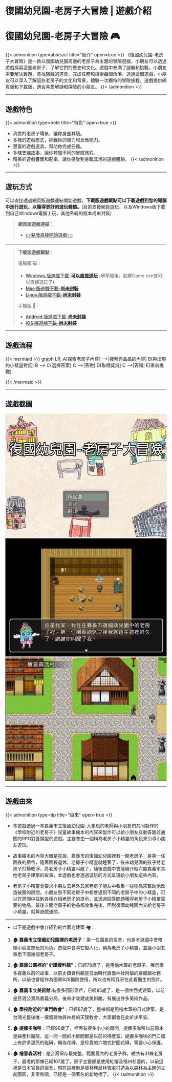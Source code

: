 # 復國幼兒園-老房子大冒險 | 遊戲介紹


<!-- {{< figure src="featured-image.png" alt="復國幼兒園-老房子大冒險" caption="復國幼兒園-老房子大冒險" >}} -->

# 復國幼兒園-老房子大冒險 :video_game:

{{< admonition type=abstract title="簡介" open=true >}}
《復國幼兒園-老房子大冒險》是一款以復國幼兒園周邊的老房子為主題的冒險遊戲，小朋友可以透過遊戲探索這些老房子，了解它們的歷史和文化。遊戲中充滿了謎題和挑戰，小朋友需要解決難題、尋找隱藏的道具、完成任務和探索每個角落。透過這個遊戲，小朋友可以深入了解這些老房子的文化和背景，體驗一次獨特的冒險旅程。遊戲提供網頁版和下載版，適合喜愛解謎和探險的小朋友。
{{< /admonition >}}


---

## 遊戲特色

{{< admonition type=note title="特色" open=true >}}
- 真實的老房子場景，讓你身歷其境。
- 多樣的遊戲模式，挑戰你的智力和反應能力。
- 豐富的遊戲道具，幫助你完成任務。
- 多條支線故事，讓你體驗不同的冒險旅程。
- 精美的遊戲畫面和配樂，讓你感受到身臨其境的遊戲體驗。
{{< /admonition >}}

---

## 遊玩方式

可以直接透過網頁版遊戲連結開始遊戲，**下載版遊戲載點可以下載遊戲到您的電腦中進行遊玩，以獲得更好的遊玩體驗。**(目前支援網頁遊玩、以及Windows版下載到自己Windows電腦上玩，其他系統的版本尚未封裝)

> **網頁版遊戲連結：** 
> - [:point_right:點我直接開始遊戲:point_left:](https://jiunjiun69.github.io/Fukoo-OldHouseAdventure/)
>
---
> 
> **下載版遊戲載點：** 
> 
> 電腦版 :computer: :
> - [Windows 版遊戲下載-__可以直接遊玩__](https://drive.google.com/file/d/10BX_9QLOf7vtHDZZOJYdf3BOy1S1o86t/view?usp=share_link) (解壓縮後，點擊Game.exe就可以直接遊玩了)
> - ~~[Mac 版遊戲下載-__尚未封裝__](/files/)~~
> - ~~[Linux 版遊戲下載-__尚未封裝__](/files/)~~
>
> 手機版 :iphone: :
> - ~~[Android 版遊戲下載-__尚未封裝__](/files/)~~
> - ~~[iOS 版遊戲下載-__尚未封裝__](/files/)~~

---

## 遊戲流程

{{< mermaid >}}
graph LR;
    A[探索老房子內容] -->|搜索亮晶晶的內容| B(與出現的小精靈對話)
    B --> C{選擇答案}
    C -->|答對| D[取得獎賞]
    C -->|答錯| E[重新挑戰]

{{< /mermaid >}}

---

## 遊戲截圖

![遊戲截圖1](game-screenshot.png "遊戲截圖1")
![遊戲截圖2](game-screenshot1.png "遊戲截圖2")
![遊戲截圖3](game-screenshot2.png "遊戲截圖3")

---

## 遊戲由來

{{< admonition type=tip title="由來" open=true >}}
- 本遊戲透過一本嘉義市立復國幼兒園-大象班的老師與小朋友們共同製作的《學校附近的老房子》兒童故事繪本的內容來製作可以給小朋友互動答題並通關的RPG對答類型的遊戲，主要會由一個稱為老房子小精靈的角色來引導小朋友遊玩。

- 故事繪本的內容大概是在說，嘉義市的復國幼兒園裡有一間老房子，是第一任園長的宿舍，隨著園長退休，老房子小精靈就睡著了，後來幼兒園的孩子將老房子打掃乾淨，將老房子小精靈叫醒了，隨後遊戲中會陸續介紹六間嘉義市其他老房子建築的故事，本遊戲也會透過遊玩的方式呈現給小朋友這些內容。

- 老房子小精靈會要求小朋友去另外五家老房子朋友中收集一些物品來幫助他改造破舊的房間，小朋友到不同老房子中都會遇到不同的老房子中的小精靈，可以在房間中找到各種介紹老房子的提示，並透過回答問題獲得老房子小精靈需要的物品，最後五間老房子的物品都收集完後，回到復國幼兒園內交給老房子小精靈，就算遊戲通關。

---

- 以下是遊戲中會介紹到的六家老建築 :houses: :

1. **:house: 嘉義市立復國幼兒園裡的老房子**：第一任園長的宿舍，也是本遊戲中會帶領小朋友遊玩的角色，遊戲中會將它擬人化，稱為老房子小精靈，並讓小朋友熟悉下面幾個老房子。
   
2. **:house: 嘉義公園裡的"史蹟資料館"**：已經78歲了，是用檜木蓋的老房子，展示很多嘉義以前的故事，以前史蹟資料館是日治時代嘉義神社附屬的齋館跟社務所，以前也曾經作為國軍828醫院使用，所以也有阿兵哥在此看醫生的照片。
   
3. **:house: 嘉義市立美術館**:有很多圓形窗戶，已經85歲了，是一個中西式建築，以前是菸酒公賣局嘉義分局，後來才改建成美術館，有展出許多美術作品。
   
4. **:house: 學校附近的"東門教會"**：已經87歲了，整棟都是用檜木蓋的日式建築，是台灣光復後唯一保留建物與神龕的天理教會，大家都會在此祈求平安。
   
5. **:house: 提娜多咖啡**：已經96歲了，裡面有很多小小的房間，提娜多咖啡以前原本是婦產科醫院，這一間一間的小房間都是以前的待產室，提娜多咖啡的門口牆上有許多漂亮的磁磚，稱為花磚，是珍貴的六塊式拼圖花磚，需要小心保護。
   
6. **:house: 檜意森活村**：是台灣保存最完整，範圍最大的老房子群，總共有31棟老房子，最老的那棟已經107歲了，房子主要都是使用紅檜及福州杉蓋的，以前這裡是日本官員的宿舍，現在這裡則是被林務局林管處打造為以森林為主題的文創園區，非常熱鬧，已經是一個著名的新地標了。
{{< /admonition >}}
